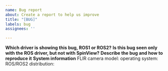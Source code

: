 ```yaml
---
name: Bug report
about: Create a report to help us improve
title: "[BUG]"
labels: bug
assignees: ''

---
```


**Which driver is showing this bug, ROS1 or ROS2?**
**Is this bug seen only with the ROS driver, but not with SpinView?**
**Describe the bug and how to reproduce it**
**System information**
FLIR camera model:
operating system:
ROS/ROS2 distribution:
